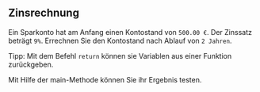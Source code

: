 ## Zinsrechnung

Ein Sparkonto hat am Anfang einen Kontostand von `500.00 €`. Der Zinssatz beträgt `9%`. Errechnen Sie den Kontostand nach Ablauf von `2 Jahren`.

Tipp: Mit dem Befehl `return` können sie Variablen aus einer Funktion zurückgeben.

Mit Hilfe der main-Methode können Sie ihr Ergebnis testen.
